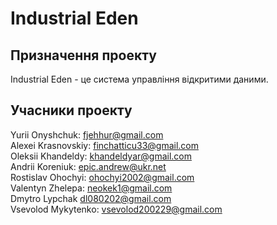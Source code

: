 # Industrial Eden

## Призначення проекту
Industrial Eden - це система управління відкритими даними.

## Учасники проекту

Yurii Onyshchuk: fjehhur@gmail.com</br>
Alexei Krasnovskiy: finchatticu33@gmail.com</br>
Oleksii Khandeldy: khandeldyar@gmail.com</br>
Andrii Koreniuk: epic.andrew@ukr.net</br>
Rostislav Ohochyi: ohochyi2002@gmail.com</br>
Valentyn Zhelepa: neokek1@gmail.com</br>
Dmytro Lypchak dl080202@gmail.com</br>
Vsevolod Mykytenko: vsevolod200229@gmail.com</br>
